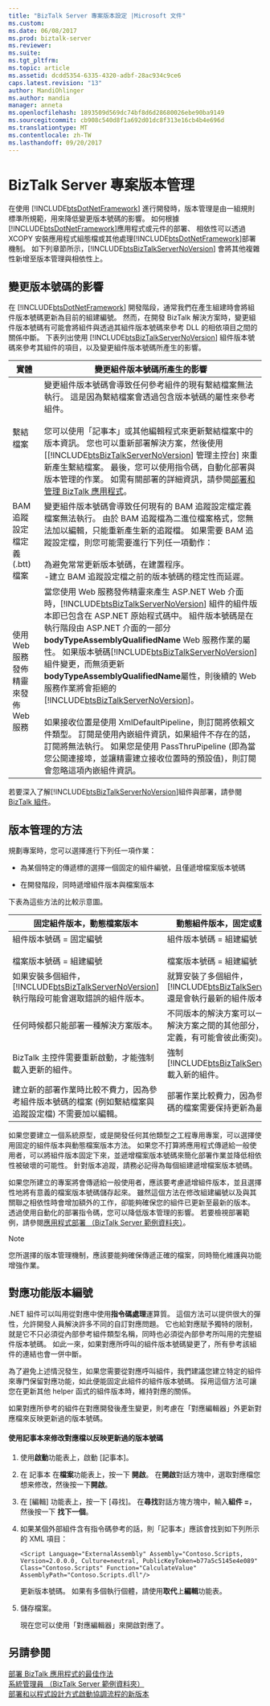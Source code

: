 ```yaml
---
title: "BizTalk Server 專案版本設定 |Microsoft 文件"
ms.custom: 
ms.date: 06/08/2017
ms.prod: biztalk-server
ms.reviewer: 
ms.suite: 
ms.tgt_pltfrm: 
ms.topic: article
ms.assetid: dcdd5354-6335-4320-adbf-28ac934c9ce6
caps.latest.revision: "13"
author: MandiOhlinger
ms.author: mandia
manager: anneta
ms.openlocfilehash: 1893509d569dc74bf8d6d28680026ebe90ba9149
ms.sourcegitcommit: cb908c540d8f1a692d01dc8f313e16cb4b4e696d
ms.translationtype: MT
ms.contentlocale: zh-TW
ms.lasthandoff: 09/20/2017
---
```

# <a name="biztalk-server-project-versioning"></a>BizTalk Server 專案版本管理
在使用 [!INCLUDE[btsDotNetFramework](../includes/btsdotnetframework-md.md)] 進行開發時，版本管理是由一組規則標準所規範，用來降低變更版本號碼的影響。 如何根據[!INCLUDE[btsDotNetFramework](../includes/btsdotnetframework-md.md)]應用程式或元件的部署、 相依性可以透過 XCOPY 安裝應用程式組態檔或其他處理[!INCLUDE[btsDotNetFramework](../includes/btsdotnetframework-md.md)]部署機制。 如下列章節所示，[!INCLUDE[btsBizTalkServerNoVersion](../includes/btsbiztalkservernoversion-md.md)] 會將其他複雜性新增至版本管理與相依性上。  
  
## <a name="implications-of-changing-version-numbers"></a>變更版本號碼的影響  
 在 [!INCLUDE[btsDotNetFramework](../includes/btsdotnetframework-md.md)] 開發階段，通常我們在產生組建時會將組件版本號碼更新為目前的組建編號。 然而，在開發 BizTalk 解決方案時，變更組件版本號碼有可能會將組件與透過其組件版本號碼來參考 DLL 的相依項目之間的關係中斷。 下表列出使用 [!INCLUDE[btsBizTalkServerNoVersion](../includes/btsbiztalkservernoversion-md.md)] 組件版本號碼來參考其組件的項目，以及變更組件版本號碼所產生的影響。  
  
|實體|變更組件版本號碼所產生的影響|  
|------------|------------------------------------------------|  
|繫結檔案|變更組件版本號碼會導致任何參考組件的現有繫結檔案無法執行。 這是因為繫結檔案會透過包含版本號碼的屬性來參考組件。<br /><br /> 您可以使用「記事本」或其他編輯程式來更新繫結檔案中的版本資訊。 您也可以重新部署解決方案，然後使用 [[!INCLUDE[btsBizTalkServerNoVersion](../includes/btsbiztalkservernoversion-md.md)] 管理主控台] 來重新產生繫結檔案。 最後，您可以使用指令碼，自動化部署與版本管理的作業。 如需有關部署的詳細資訊，請參閱[部署和管理 BizTalk 應用程式](../core/deploying-and-managing-biztalk-applications.md)。|  
|BAM 追蹤設定檔定義 (.btt) 檔案|變更組件版本號碼會導致任何現有的 BAM 追蹤設定檔定義檔案無法執行。 由於 BAM 追蹤檔為二進位檔案格式，您無法加以編輯，只能重新產生新的追蹤檔。 如果需要 BAM 追蹤設定檔，則您可能需要進行下列任一項動作：<br /><br /> 為避免常常更新版本號碼，在建置程序。<br />-建立 BAM 追蹤設定檔之前的版本號碼的穩定性而延遲。|  
|使用 Web 服務發佈精靈來發佈 Web 服務|當您使用 Web 服務發佈精靈來產生 ASP.NET Web 介面時，[!INCLUDE[btsBizTalkServerNoVersion](../includes/btsbiztalkservernoversion-md.md)] 組件的組件版本即已包含在 ASP.NET 原始程式碼中。 組件版本號碼是在執行階段由 ASP.NET 介面的一部分**bodyTypeAssemblyQualifiedName** Web 服務作業的屬性。 如果版本號碼[!INCLUDE[btsBizTalkServerNoVersion](../includes/btsbiztalkservernoversion-md.md)]組件變更，而無須更新**bodyTypeAssemblyQualifiedName**屬性，則後續的 Web 服務作業將會拒絕的[!INCLUDE[btsBizTalkServerNoVersion](../includes/btsbiztalkservernoversion-md.md)]。<br /><br /> 如果接收位置是使用 XmlDefaultPipeline，則訂閱將依賴文件類型。 訂閱是使用內嵌組件資訊，如果組件不存在的話，訂閱將無法執行。 如果您是使用 PassThruPipeline (即為當您公開連接埠，並讓精靈建立接收位置時的預設值)，則訂閱會忽略這項內嵌組件資訊。|  
  
 若要深入了解[!INCLUDE[btsBizTalkServerNoVersion](../includes/btsbiztalkservernoversion-md.md)]組件與部署，請參閱[BizTalk 組件](../core/biztalk-assemblies.md)。  
  
## <a name="approaches-to-versioning"></a>版本管理的方法  
 規劃專案時，您可以選擇進行下列任一項作業：  
  
-   為某個特定的傳遞標的選擇一個固定的組件編號，且僅遞增檔案版本號碼  
  
-   在開發階段，同時遞增組件版本與檔案版本  
  
 下表為這些方法的比較示意圖。  
  
|固定組件版本，動態檔案版本|動態組件版本，固定或動態檔案版本|  
|--------------------------------------------------|-------------------------------------------------------------|  
|組件版本號碼 = 固定編號<br /><br /> 檔案版本號碼 = 組建編號|組件版本號碼 = 組建編號<br /><br /> 檔案版本號碼 = 組建編號|  
|如果安裝多個組件，[!INCLUDE[btsBizTalkServerNoVersion](../includes/btsbiztalkservernoversion-md.md)] 執行階段可能會選取錯誤的組件版本。|就算安裝了多個組件，[!INCLUDE[btsBizTalkServerNoVersion](../includes/btsbiztalkservernoversion-md.md)] 還是會執行最新的組件版本。|  
|任何時候都只能部署一種解決方案版本。|不同版本的解決方案可以一併部署 (雖然解決方案之間的其他部分，例如結構描述定義，有可能會彼此衝突)。|  
|BizTalk 主控件需要重新啟動，才能強制載入更新的組件。|強制 [!INCLUDE[btsBizTalkServerNoVersion](../includes/btsbiztalkservernoversion-md.md)] 載入新的組件。|  
|建立新的部署作業時比較不費力，因為參考組件版本號碼的檔案 (例如繫結檔案與追蹤設定檔) 不需要加以編輯。|部署作業比較費力，因為參考組件版本號碼的檔案需要保持更新為最新版本。|  
  
 如果您要建立一個系統原型，或是開發任何其他類型之工程專用專案，可以選擇使用固定的組件版本與動態檔案版本方法。 如果您不打算將應用程式傳遞給一般使用者，可以將組件版本固定下來，並遞增檔案版本號碼來簡化部署作業並降低相依性被破壞的可能性。 針對版本追蹤，請務必記得為每個組建遞增檔案版本號碼。  
  
 如果您所建立的專案將會傳遞給一般使用者，應該要考慮遞增組件版本，並且選擇性地將有意義的檔案版本號碼儲存起來。 雖然這個方法在修改組建編號以及與其關聯之相依性時會增加額外的工作，卻能夠確保您的組件已更新至最新的版本。 透過使用自動化的部署指令碼，您可以降低版本管理的影響。 若要檢視部署範例，請參閱[應用程式部署 （BizTalk Server 範例資料夾）](../core/application-deployment-biztalk-server-samples-folder.md)。  
  
> [!NOTE]
>  您所選擇的版本管理機制，應該要能夠確保傳遞正確的檔案，同時簡化維護與功能增強作業。  
  
## <a name="map-function-version-numbering"></a>對應功能版本編號  
 .NET 組件可以叫用從對應中使用**指令碼處理**運算質。 這個方法可以提供很大的彈性，允許開發人員解決許多不同的自訂對應問題。 它也給對應賦予獨特的限制，就是它不只必須從內部參考組件類型名稱，同時也必須從內部參考所叫用的完整組件版本號碼。 如此一來，如果對應所呼叫的組件版本號碼變更了，所有參考該組件的連結也會一併中斷。  
  
 為了避免上述情況發生，如果您需要從對應呼叫組件，我們建議您建立特定的組件來專門保留對應功能，如此便能固定此組件的組件版本號碼。 採用這個方法可讓您在更新其他 helper 函式的組件版本時，維持對應的關係。  
  
 如果對應所參考的組件在對應開發後產生變更，則考慮在「對應編輯器」外更新對應檔來反映更新過的版本號碼。  
  
#### <a name="to-use-notepad-to-modify-the-map-file-to-reflect-updated-version-numbers"></a>使用記事本來修改對應檔以反映更新過的版本號碼  
  
1.  使用**啟動**功能表上，啟動 [記事本]。  
  
2.  在 記事本 在**檔案**功能表上，按一下 **開啟**。 在**開啟**對話方塊中，選取對應檔您想来修改，然後按一下**開啟**。  
  
3.  在 [編輯] 功能表上，按一下 [尋找]。 在**尋找**對話方塊方塊中，輸入**組件 =**，然後按一下 **找下一個**。  
  
4.  如果某個外部組件含有指令碼參考的話，則「記事本」應該會找到如下列所示的 XML 項目：  
  
    ```  
    <Script Language="ExternalAssembly" Assembly="Contoso.Scripts, Version=2.0.0.0, Culture=neutral, PublicKeyToken=b77a5c5145e4e089" Class="Contoso.Scripts" Function="CalculateValue" AssemblyPath="Contoso.Scripts.dll"/>  
    ```  
  
     更新版本號碼。 如果有多個執行個體，請使用**取代**上**編輯**功能表。  
  
5.  儲存檔案。  
  
     現在您可以使用「對應編輯器」來開啟對應了。  
  
## <a name="see-also"></a>另請參閱  
 [部署 BizTalk 應用程式的最佳作法](../core/best-practices-for-deploying-a-biztalk-application.md)   
 [系統管理員 （BizTalk Server 範例資料夾）](../core/admin-biztalk-server-samples-folder.md)   
 [部署和以程式設計方式啟動協調流程的新版本](../core/deploying-and-starting-a-new-version-of-an-orchestration-programmatically.md)